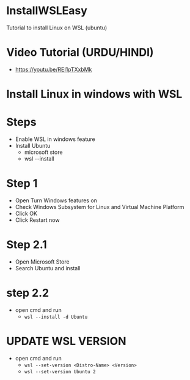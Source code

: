 # InstallWSLEasy
Tutorial to install Linux on WSL (ubuntu)


# Video Tutorial (URDU/HINDI)

- https://youtu.be/REI1pTXxbMk

# Install Linux in windows with WSL

# Steps

- Enable WSL in windows feature
- Install Ubuntu
  - microsoft store
  - wsl --install

# Step 1

- Open Turn Windows features on
- Check Windows Subsystem for Linux and Virtual Machine Platform
- Click OK
- Click Restart now

# Step 2.1

- Open Microsoft Store
- Search Ubuntu and install


# step 2.2

- open cmd and run
  - `wsl --install -d Ubuntu`


# UPDATE WSL VERSION

- open cmd and run
  - `wsl --set-version <Distro-Name> <Version>`
  - `wsl --set-version Ubuntu 2`
